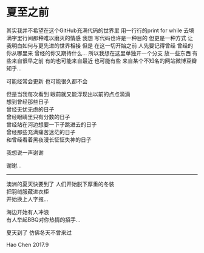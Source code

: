 # 夏至之前


其实我并不希望在这个GitHub充满代码的世界里
用一行行的print for while 去填满字里行间那种难以磨灭的情感
我想 写代码也许是一种目的 但更是一种方式
让我明白如何与更先进的世界相接
但是 在这一切开始之前 人先要记得曾经
曾经的你从哪里来
曾经的你又期待什么...
所以我想在这里单独开一个分支 放一些东西
有些来自很早之前 有的也可能来自最近
也可能有些 来自某个不知名的网站微博豆瓣知乎...

可能经常会更新 
也可能很久都不会   

但是当我每次看到 眼前就又能浮现出以前的点点滴滴   
想到曾经那些日子   
曾经无忧无虑的日子  
曾经眼睛里只有分数的日子   
曾经站在河边想要一下子跳进去的日子   
曾经那些充满痛苦迷茫的日子   
和曾经看着黑夜漫长怔怔失神的日子     

我想说一声谢谢 
  
    
      
谢谢...  

--------------
澳洲的夏天快要到了 
人们开始脱下厚重的冬装  
把羽绒服藏进衣柜  
开始换上人字拖...  
   
海边开始有人冲浪  
有人举起BBQ对你热情的招手...  


夏天到了 仿佛冬天不曾来过

Hao Chen
2017.9
